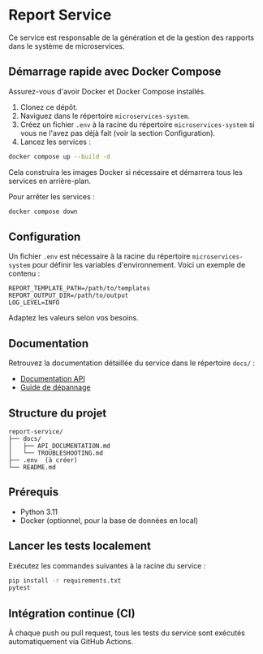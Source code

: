 # Report Service

Ce service est responsable de la génération et de la gestion des rapports dans le système de microservices.

## Démarrage rapide avec Docker Compose

Assurez-vous d'avoir Docker et Docker Compose installés.

1. Clonez ce dépôt.
2. Naviguez dans le répertoire `microservices-system`.
3. Créez un fichier `.env` à la racine du répertoire `microservices-system` si vous ne l'avez pas déjà fait (voir la section Configuration).
4. Lancez les services :

```bash
docker compose up --build -d
```

Cela construira les images Docker si nécessaire et démarrera tous les services en arrière-plan.

Pour arrêter les services :

```bash
docker compose down
```

## Configuration

Un fichier `.env` est nécessaire à la racine du répertoire `microservices-system` pour définir les variables d'environnement. Voici un exemple de contenu :

```env
REPORT_TEMPLATE_PATH=/path/to/templates
REPORT_OUTPUT_DIR=/path/to/output
LOG_LEVEL=INFO
```

Adaptez les valeurs selon vos besoins.

## Documentation

Retrouvez la documentation détaillée du service dans le répertoire `docs/` :

*   [Documentation API](./docs/API_DOCUMENTATION.md)
*   [Guide de dépannage](./docs/TROUBLESHOOTING.md)

## Structure du projet

```
report-service/
├── docs/
│   ├── API_DOCUMENTATION.md
│   └── TROUBLESHOOTING.md
├── .env  (à créer)
└── README.md
```

## Prérequis

- Python 3.11
- Docker (optionnel, pour la base de données en local)

## Lancer les tests localement

Exécutez les commandes suivantes à la racine du service :

```bash
pip install -r requirements.txt
pytest
```

## Intégration continue (CI)

À chaque push ou pull request, tous les tests du service sont exécutés automatiquement via GitHub Actions.